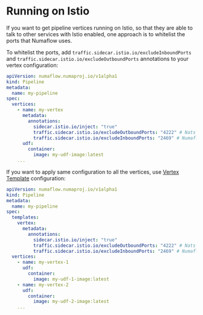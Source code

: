 # Running on Istio

If you want to get pipeline vertices running on Istio, so that they are able to talk to other services with Istio enabled, one approach is to whitelist the ports that Numaflow uses.

To whitelist the ports, add `traffic.sidecar.istio.io/excludeInboundPorts` and `traffic.sidecar.istio.io/excludeOutboundPorts` annotations to your vertex configuration:

```yaml
apiVersion: numaflow.numaproj.io/v1alpha1
kind: Pipeline
metadata:
  name: my-pipeline
spec:
  vertices:
    - name: my-vertex
      metadata:
        annotations:
          sidecar.istio.io/inject: "true"
          traffic.sidecar.istio.io/excludeOutboundPorts: "4222" # Nats JetStream port
          traffic.sidecar.istio.io/excludeInboundPorts: "2469" # Numaflow vertex metrics port
      udf:
        container:
          image: my-udf-image:latest
    ...
```

If you want to apply same configuration to all the vertices, use [Vertex Template](./pipeline-customization.md#vertices) configuration:

```yaml
apiVersion: numaflow.numaproj.io/v1alpha1
kind: Pipeline
metadata:
  name: my-pipeline
spec:
  templates:
    vertex:
      metadata:
        annotations:
          sidecar.istio.io/inject: "true"
          traffic.sidecar.istio.io/excludeOutboundPorts: "4222" # Nats JetStream port
          traffic.sidecar.istio.io/excludeInboundPorts: "2469" # Numaflow vertex metrics port
  vertices:
    - name: my-vertex-1
      udf:
        container:
          image: my-udf-1-image:latest
    - name: my-vertex-2
      udf:
        container:
          image: my-udf-2-image:latest
    ...
```
